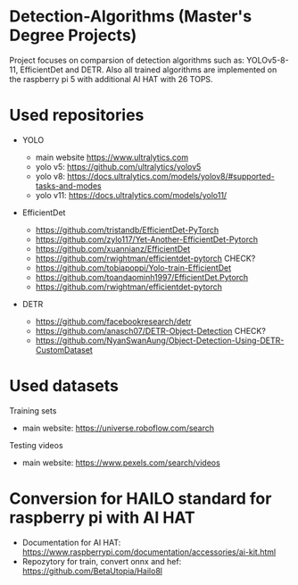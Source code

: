 # Detection-Algorithms (Master's Degree Projects)

Project focuses on comparsion of detection algorithms such as: YOLOv5-8-11, EfficientDet and DETR. 
Also all trained algorithms are implemented on the raspberry pi 5 with additional AI HAT with 26 TOPS.

# Used repositories 
* YOLO
    - main website https://www.ultralytics.com
    - yolo v5: https://github.com/ultralytics/yolov5
    - yolo v8: https://docs.ultralytics.com/models/yolov8/#supported-tasks-and-modes
    - yolo v11: https://docs.ultralytics.com/models/yolo11/
    
* EfficientDet
    - https://github.com/tristandb/EfficientDet-PyTorch
    - https://github.com/zylo117/Yet-Another-EfficientDet-Pytorch
    - https://github.com/xuannianz/EfficientDet
    - https://github.com/rwightman/efficientdet-pytorch
    CHECK?
    - https://github.com/tobiapoppi/Yolo-train-EfficientDet
    - https://github.com/toandaominh1997/EfficientDet.Pytorch
    - https://github.com/rwightman/efficientdet-pytorch

* DETR
    - https://github.com/facebookresearch/detr
    - https://github.com/anasch07/DETR-Object-Detection
    CHECK?
    - https://github.com/NyanSwanAung/Object-Detection-Using-DETR-CustomDataset

# Used datasets

Training sets
* main website: https://universe.roboflow.com/search

Testing videos
* main website: https://www.pexels.com/search/videos

# Conversion for HAILO standard for raspberry pi with AI HAT

- Documentation for AI HAT: https://www.raspberrypi.com/documentation/accessories/ai-kit.html
- Repozytory for train, convert onnx and hef: https://github.com/BetaUtopia/Hailo8l